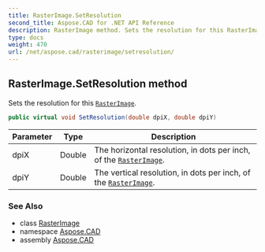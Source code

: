 ```yaml
---
title: RasterImage.SetResolution
second_title: Aspose.CAD for .NET API Reference
description: RasterImage method. Sets the resolution for this RasterImage
type: docs
weight: 470
url: /net/aspose.cad/rasterimage/setresolution/
---
```

## RasterImage.SetResolution method

Sets the resolution for this [`RasterImage`](../).

```csharp
public virtual void SetResolution(double dpiX, double dpiY)
```

| Parameter | Type | Description |
| --- | --- | --- |
| dpiX | Double | The horizontal resolution, in dots per inch, of the [`RasterImage`](../). |
| dpiY | Double | The vertical resolution, in dots per inch, of the [`RasterImage`](../). |

### See Also

* class [RasterImage](../)
* namespace [Aspose.CAD](../../rasterimage/)
* assembly [Aspose.CAD](../../../)


